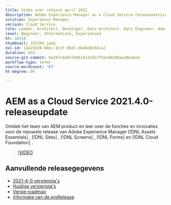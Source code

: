 ```yaml
---
title: Video over release april 2021
description: Adobe Experience Manager as a Cloud Service-releaseoverzicht video 2021.4.0.
solution: Experience Manager
verison: Cloud Service
role: Leader, Architect, Developer, Data Architect, Data Engineer, Admin, User
level: Beginner, Intermediate, Experienced
kt: 10218
thumbnail: 333364.jpeg
exl-id: 1da25820-68ec-4c3f-9bdc-b646e8c04ca2
duration: 833
source-git-commit: 9a297cda953d4414131657f9ac84580aea0eabeb
workflow-type: tm+mt
source-wordcount: '67'
ht-degree: 0%

---
```


# AEM as a Cloud Service 2021.4.0-releaseupdate

Ontdek het team van AEM product en leer over de functies en innovaties voor de nieuwste release van Adobe Experience Manager [!DNL Assets Essentials] , [!DNL Sites] , [!DNL Screens] , [!DNL Forms] en [!DNL Cloud Foundation] .

>[!VIDEO](https://video.tv.adobe.com/v/333364/?quality=12&learn=on)

## Aanvullende releasegegevens

* [ 2021-4-0 versienota&#39;s ](https://experienceleague.adobe.com/docs/experience-manager-cloud-service/content/release-notes/release-notes/2021/release-notes-2021-4-0.html?lang=nl-NL)
* [ Huidige versienota&#39;s ](https://experienceleague.adobe.com/docs/experience-manager-cloud-service/content/release-notes/home.html?lang=nl-NL)
* [ Versie roadmap ](https://experienceleague.adobe.com/docs/experience-manager-release-information/aem-release-updates/update-releases-roadmap.html?lang=nl-NL)
* [ informatie van de preRelease ](https://experienceleague.adobe.com/docs/experience-manager-cloud-service/content/release-notes/prerelease.html?lang=nl-NL)
